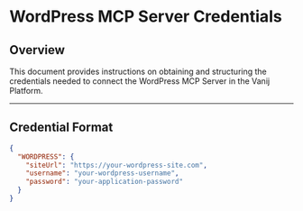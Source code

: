 # WordPress MCP Server Credentials

## Overview
This document provides instructions on obtaining and structuring the credentials needed to connect the WordPress MCP Server in the Vanij Platform.

---

## Credential Format
```json
{
  "WORDPRESS": {
    "siteUrl": "https://your-wordpress-site.com",
    "username": "your-wordpress-username",
    "password": "your-application-password"
  }
}
```
